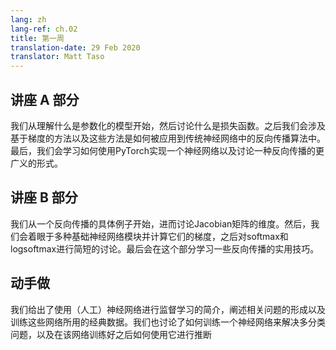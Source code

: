 ```yaml
---
lang: zh
lang-ref: ch.02
title: 第一周
translation-date: 29 Feb 2020
translator: Matt Taso
---
```



## 讲座 A 部分

我们从理解什么是参数化的模型开始，然后讨论什么是损失函数。之后我们会涉及基于梯度的方法以及这些方法是如何被应用到传统神经网络中的反向传播算法中。最后，我们会学习如何使用PyTorch实现一个神经网络以及讨论一种反向传播的更广义的形式。


## 讲座 B 部分

我们从一个反向传播的具体例子开始，进而讨论Jacobian矩阵的维度。然后，我们会着眼于多种基础神经网络模块并计算它们的梯度，之后对softmax和logsoftmax进行简短的讨论。最后会在这个部分学习一些反向传播的实用技巧。


## 动手做

我们给出了使用（人工）神经网络进行监督学习的简介，阐述相关问题的形成以及训练这些网络所用的经典数据。我们也讨论了如何训练一个神经网络来解决多分类问题，以及在该网络训练好之后如何使用它进行推断

